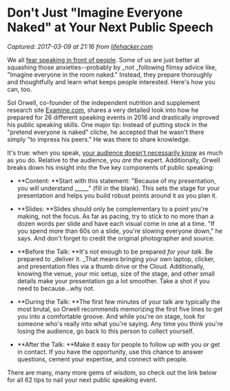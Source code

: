 # Don't Just "Imagine Everyone Naked" at Your Next Public Speech

_Captured: 2017-03-09 at 21:16 from [lifehacker.com](http://lifehacker.com/dont-just-imagine-everyone-naked-at-your-next-public-1793097207?utm_campaign=socialflow_lifehacker_twitter&utm_source=lifehacker_twitter&utm_medium=socialflow)_

We all [fear speaking in front of people](http://lifehacker.com/how-to-speak-in-public-like-a-pro-even-if-its-your-fir-1762552672). Some of us are just better at squashing those anxieties--probably by _not _following flimsy advice like, "Imagine everyone in the room naked." Instead, they prepare thoroughly and thoughtfully and learn what keeps people interested. Here's how you can, too.

Sol Orwell, co-founder of the independent nutrition and supplement research site [Examine.com](http://www.examine.com), shares a very detailed look into how he prepared for 26 different speaking events in 2016 and drastically improved his public speaking skills. One major tip: Instead of putting stock in the "pretend everyone is naked" cliche, he accepted that he wasn't there simply "to impress his peers." He was there to share knowledge.

It's true: when you speak, [your audience doesn't necessarily know](http://lifehacker.com/remember-the-three-audience-truths-before-giving-a-sp-1758115278#_ga=1.171870245.460803763.1483850531) as much as you do. Relative to the audience, you _are_ _the_ expert. Additionally, Orwell breaks down his insight into the five key components of public speaking:

  * **Content: **Start with this statement: "Because of my presentation, you will understand _____" (fill in the blank). This sets the stage for your presentation and helps you build robust points around it as you plan it.
  * **Slides: **Slides should only be complementary to a point you're making, not the focus. As far as pacing, try to stick to no more than a dozen words per slide and have each visual come in one at a time. "If you spend more than 60s on a slide, you're slowing everyone down," he says. And don't forget to credit the original photographer and source.  

  * **Before the Talk: **It's not enough to be prepared _for your talk_. Be prepared to _deliver it. _That means bringing your own laptop, clicker, and presentation files via a thumb drive or the Cloud. Additionally, knowing the venue, your mic setup, size of the stage, and other small details make your presentation go a lot smoother. Take a shot if you need to because...why not.
  * **During the Talk: **The first few minutes of your talk are typically the most brutal, so Orwell recommends memorizing the first five lines to get you into a comfortable groove. And while you're on stage, look for someone who's really into what you're saying. Any time you think you're losing the audience, go back to this person to collect yourself.  

  * **After the Talk: **Make it easy for people to follow up with you or get in contact. If you have the opportunity, use this chance to answer questions, cement your expertise, and connect with people.

There are many, many more gems of wisdom, so check out the link below for all 62 tips to nail your next public speaking event.

